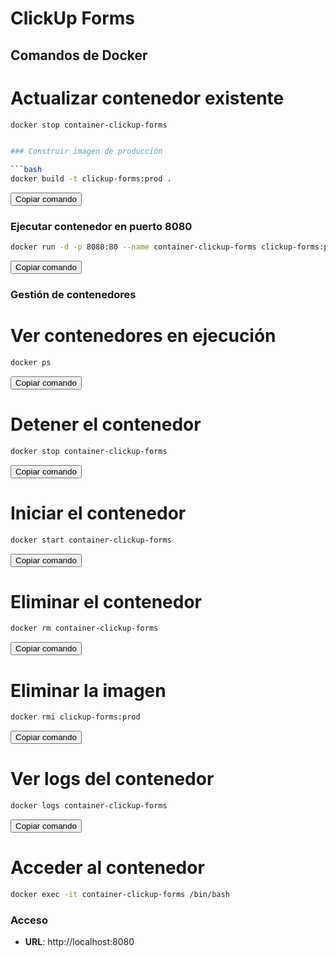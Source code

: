 # ClickUp Forms

## Comandos de Docker

# Actualizar contenedor existente

```bash
docker stop container-clickup-forms


### Construir imagen de producción

```bash
docker build -t clickup-forms:prod .
```

<button onclick="navigator.clipboard.writeText('docker build -t clickup-forms:prod .')">Copiar comando</button>

### Ejecutar contenedor en puerto 8080

```bash
docker run -d -p 8080:80 --name container-clickup-forms clickup-forms:prod
```

<button onclick="navigator.clipboard.writeText('docker run -d -p 8080:80 --name container-clickup-forms clickup-forms:prod')">Copiar comando</button>

### Gestión de contenedores

# Ver contenedores en ejecución
```bash
docker ps
```

<button onclick="navigator.clipboard.writeText('docker ps')">Copiar comando</button>

# Detener el contenedor
```bash
docker stop container-clickup-forms
```

<button onclick="navigator.clipboard.writeText('docker stop container-clickup-forms')">Copiar comando</button>

# Iniciar el contenedor
```bash
docker start container-clickup-forms
```

<button onclick="navigator.clipboard.writeText('docker start container-clickup-forms')">Copiar comando</button>

# Eliminar el contenedor
```bash
docker rm container-clickup-forms
```

<button onclick="navigator.clipboard.writeText('docker rm container-clickup-forms')">Copiar comando</button>

# Eliminar la imagen
```bash
docker rmi clickup-forms:prod
```

<button onclick="navigator.clipboard.writeText('docker rmi clickup-forms:prod')">Copiar comando</button>

# Ver logs del contenedor
```bash
docker logs container-clickup-forms
```

<button onclick="navigator.clipboard.writeText('docker logs container-clickup-forms')">Copiar comando</button>

# Acceder al contenedor
```bash
docker exec -it container-clickup-forms /bin/bash
```

### Acceso

- **URL**: http://localhost:8080
